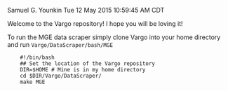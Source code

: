 Samuel G. Younkin
Tue 12 May 2015 10:59:45 AM CDT

Welcome to the Vargo repository! I hope you will be loving it!

To run the MGE data scraper simply clone Vargo into your home
directory and run `Vargo/DataScraper/bash/MGE`

```
    #!/bin/bash
    ## Set the location of the Vargo repository
    DIR=$HOME # Mine is in my home directory
    cd $DIR/Vargo/DataScraper/
    make MGE
```
